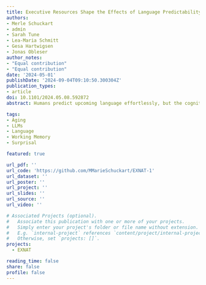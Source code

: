 ```yaml
---
title: Executive Resources Shape the Effects of Language Predictability Across the Adult Lifespan
authors:
- Merle Schuckart
- admin
- Sarah Tune
- Lea-Maria Schmitt
- Gesa Hartwigsen
- Jonas Obleser
author_notes:
- "Equal contribution"
- "Equal contribution"
date: '2024-05-01'
publishDate: '2024-09-04T09:10:50.300304Z'
publication_types: 
- article
doi: 10.1101/2024.05.08.592872
abstract: Humans predict upcoming language effortlessly, but the cognitive costs of these predictions remain debated. In this study, we demonstrate that limiting executive resources through a concurrent task reduces the effect of language predictability on reading times. Participants (N=175, replication N=96) read short articles presented word-by-word while completing a secondary font colour n-back task, thus varying cognitive demand. Language predictability was indexed by word surprisal as derived from a generative pre-trained transformer model (GPT-2). Our results show that predictability effects increase with age (18–85 years), and across both samples, higher cognitive load consistently diminished the impact of word predictability on reading speed. These findings highlight the resource-dependent nature of predictive mechanisms in language comprehension across the lifespan. We conclude that linguistic predictions rely on executive resources, which helps resolve the debate about the cognitive cost of predictive language processing.

tags:
- Aging
- LLMs
- Language
- Working Memory
- Surprisal

featured: true

url_pdf: ''
url_code: 'https://github.com/MMarieSchuckart/EXNAT-1'
url_dataset: ''
url_poster: ''
url_project: ''
url_slides: ''
url_source: ''
url_video: ''

# Associated Projects (optional).
#   Associate this publication with one or more of your projects.
#   Simply enter your project's folder or file name without extension.
#   E.g. `internal-project` references `content/project/internal-project/index.md`.
#   Otherwise, set `projects: []`.
projects:
  - EXNAT

reading_time: false
share: false
profile: false
---
```

